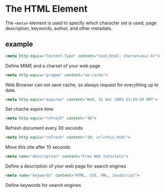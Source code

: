 # The HTML <meta> Element

The `<meta>` element is used to specify which character set is used, page description, keywords, author, and other metadata.


## example

```html
<meta http-equiv="Content-Type" content="text/html; charset=euc-kr"> 
```
Define MIME and a charset of your web page

```html
<meta http-equiv="pragma" content="no-cache">
```
Web Browser can not save cache, so always request for everything up to date.

```html
<meta http-equiv="expires" content="Wed, 31 Dec 2003 23:59:59 GMT">
```
Set chache expire time


```html
<meta http-equiv="refresh" content="30">
```
Refresh document every 30 seconds


```html
<meta http-equiv="refresh" content="10; url=this.html">
```
Move this site after 10 seconds

```html
<meta name="description" content="Free Web tutorials">
```
Define a description of your web page for search engines

```html
<meta name="keywords" content="HTML, CSS, XML, JavaScript">
```
Define keywords for search engines

